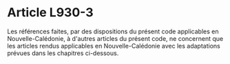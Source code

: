 # Article L930-3

Les références faites, par des dispositions du présent code applicables en Nouvelle-Calédonie, à d'autres articles du présent code, ne concernent que les articles rendus applicables en Nouvelle-Calédonie avec les adaptations prévues dans les chapitres ci-dessous.
